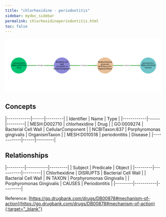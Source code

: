 ```yaml
---
title: "chlorhexidine - periodontitis"
sidebar: mydoc_sidebar
permalink: chlorhexidineperiodontitis.html
toc: false 
---
```


![Path Visualization](/images/chlorhexidineperiodontitis.png)

## Concepts

|------------|------|---------|
| Identifier | Name | Type    |
|------------|------|---------|
| MESH:D002710 | chlorhexidine | Drug |
| GO:0009274 | Bacterial Cell Wall | CellularComponent |
| NCBITaxon:837 | Porphyromonas gingivalis | OrganismTaxon |
| MESH:D010518 | periodontitis | Disease |
|------------|------|---------|

## Relationships

|---------|-----------|---------|
| Subject | Predicate | Object  |
|---------|-----------|---------|
| Chlorhexidine | DISRUPTS | Bacterial Cell Wall |
| Bacterial Cell Wall | IN TAXON | Porphyromonas Gingivalis |
| Porphyromonas Gingivalis | CAUSES | Periodontitis |
|---------|-----------|---------|

Reference: [https://go.drugbank.com/drugs/DB00878#mechanism-of-action](https://go.drugbank.com/drugs/DB00878#mechanism-of-action){:target="_blank"}